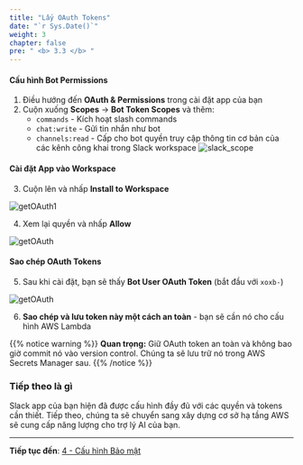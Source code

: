 ```yaml
---
title: "Lấy OAuth Tokens"
date: "`r Sys.Date()`"
weight: 3
chapter: false
pre: " <b> 3.3 </b> "
---
```


#### Cấu hình Bot Permissions

1. Điều hướng đến **OAuth & Permissions** trong cài đặt app của bạn
2. Cuộn xuống **Scopes** → **Bot Token Scopes** và thêm:
   - `commands` - Kích hoạt slash commands
   - `chat:write` - Gửi tin nhắn như bot
   - `channels:read` - Cấp cho bot quyền truy cập thông tin cơ bản của các kênh công khai trong Slack workspace
     ![slack_scope](/images/3/slack_scope.png?width=90pc)

#### Cài đặt App vào Workspace

3. Cuộn lên và nhấp **Install to Workspace**

![getOAuth1](/images/3/slack_OAuth0.png?width=90pc)

4. Xem lại quyền và nhấp **Allow**

![getOAuth](/images/3/slack_OAuth1.png?width=90pc)

#### Sao chép OAuth Tokens

5. Sau khi cài đặt, bạn sẽ thấy **Bot User OAuth Token** (bắt đầu với `xoxb-`)

![getOAuth](/images/4/getOAuth1.png?width=90pc)

6. **Sao chép và lưu token này một cách an toàn** - bạn sẽ cần nó cho cấu hình AWS Lambda

{{% notice warning %}}
**Quan trọng:** Giữ OAuth token an toàn và không bao giờ commit nó vào version control. Chúng ta sẽ lưu trữ nó trong AWS Secrets Manager sau.
{{% /notice %}}

### Tiếp theo là gì

Slack app của bạn hiện đã được cấu hình đầy đủ với các quyền và tokens cần thiết. Tiếp theo, chúng ta sẽ chuyển sang xây dựng cơ sở hạ tầng AWS sẽ cung cấp năng lượng cho trợ lý AI của bạn.

---

**Tiếp tục đến**: [4 - Cấu hình Bảo mật](../../4-security/)
